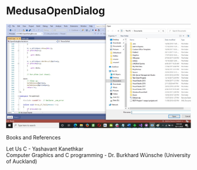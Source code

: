 # MedusaOpenDialog
 ![Test](https://github.com/mosesnova/MedusaOpenDialog/blob/main/dialog.jpg)
 
  Books and References
 
 Let Us C - Yashavant Kanethkar <br />
 Computer Graphics and C programming - Dr. Burkhard Wünsche (University of Auckland)
